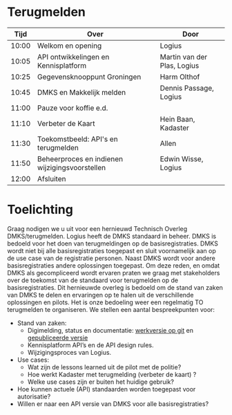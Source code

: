 # Terugmelden


|  Tijd  | Over | Door |
|--------|------|------|
| 10:00 | Welkom en opening | Logius |
| 10:05 | API ontwikkelingen en Kennisplatform | Martin van der Plas, Logius |
| 10:25 | Gegevensknooppunt Groningen | Harm Olthof |
| 10:45 | DMKS en Makkelijk melden | Dennis Passage, Logius |
| 11:00 | Pauze voor koffie e.d. |
| 11:10 | Verbeter de Kaart | Hein Baan, Kadaster |
| 11:30 | Toekomstbeeld: API's en terugmelden | Allen |
| 11:50 | Beheerproces en indienen wijzigingsvoorstellen | Edwin Wisse, Logius |
| 12:00 | Afsluiten | |

# Toelichting


Graag nodigen we u uit voor een hernieuwd Technisch Overleg DMKS/terugmelden. Logius heeft de DMKS standaard in beheer. DMKS is bedoeld voor het doen van terugmeldingen op de basisregistraties. DMKS wordt niet bij alle basisregistraties toegepast en sluit voornamelijk aan op de use case van de registratie personen. Naast DMKS wordt voor andere basisregistraties andere oplossingen toegepast. Om deze reden, en omdat DMKS als gecompliceerd wordt ervaren praten we graag met stakeholders over de toekomst van de standaard voor terugmelden op de basisregistraties.
Dit hernieuwde overleg is bedoeld om de stand van zaken van DMKS te delen en ervaringen op te halen uit de verschillende oplossingen en pilots. Het is onze bedoeling weer een regelmatig TO terugmelden te organiseren. 
We stellen een aantal bespreekpunten voor:
- Stand van zaken:
    -	Digimelding, status en documentatie: [werkversie op git](https://github.com/Logius-standaarden/Digimelding-Koppelvlakspecificatie) en [gepubliceerde versie](https://gitdocumentatie.logius.nl/publicatie/digimelding/koppelvlak/)
    -	Kennisplatform API’s en de API design rules.
    -	Wijzigingsproces van Logius.
-	Use cases:
    -	Wat zijn de lessons learned uit de pilot met de politie?
    -	Hoe werkt Kadaster met terugmelding (verbeter de kaart) ?
    -	Welke use cases zijn er buiten het huidige gebruik? 
-	Hoe kunnen actuele (API) standaarden worden toegepast voor autorisatie?
-	Willen er naar een API versie van DMKS voor alle basisregistraties?
